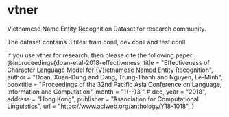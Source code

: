 # vtner

Vietnamese Name Entity Recognition Dataset for research community.

The dataset contains 3 files: train.conll, dev.conll and test.conll.

If you use vtner for research, then please cite the following paper:
@inproceedings{doan-etal-2018-effectiveness,
    title = "Effectiveness of Character Language Model for {V}ietnamese Named Entity Recognition",
    author = "Doan, Xuan-Dung  and
      Dang, Trung-Thanh  and
      Nguyen, Le-Minh",
    booktitle = "Proceedings of the 32nd Pacific Asia Conference on Language, Information and Computation",
    month = "1{--}3 " # dec,
    year = "2018",
    address = "Hong Kong",
    publisher = "Association for Computational Linguistics",
    url = "https://www.aclweb.org/anthology/Y18-1018",
}
